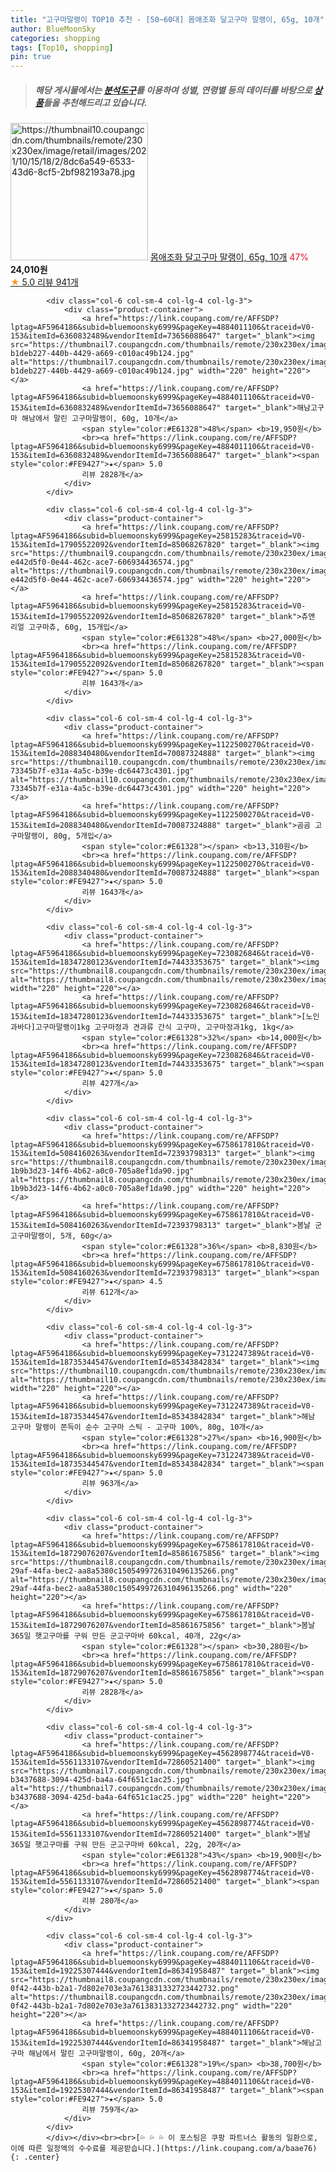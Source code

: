 ```yaml
---
title: "고구마말랭이 TOP10 추천 - [50~60대] 몸애조화 달고구마 말랭이, 65g, 10개"
author: BlueMoonSky
categories: shopping
tags: [Top10, shopping]
pin: true
---
```


> ##### 해당 게시물에서는 [**분석도구**](https://itemscout.io/)를 이용하여 **성별**, **연령별** 등의 데이터를 바탕으로 [**상품**](https://link.coupang.com/a/baae76)들을 추천해드리고 있습니다.
<div class="container"><div class="row">
            <div class="col-6 col-sm-4 col-lg-4 col-lg-3">
                <div class="product-container">
                    <a href="https://link.coupang.com/re/AFFSDP?lptag=AF5964186&subid=bluemoonsky6999&pageKey=6126644369&traceid=V0-153&itemId=11652567380&vendorItemId=78926998271" target="_blank"><img src="https://thumbnail10.coupangcdn.com/thumbnails/remote/230x230ex/image/retail/images/2021/10/15/18/2/8dc6a549-6533-43d6-8cf5-2bf982193a78.jpg" alt="https://thumbnail10.coupangcdn.com/thumbnails/remote/230x230ex/image/retail/images/2021/10/15/18/2/8dc6a549-6533-43d6-8cf5-2bf982193a78.jpg" width="220" height="220"></a>
                    <a href="https://link.coupang.com/re/AFFSDP?lptag=AF5964186&subid=bluemoonsky6999&pageKey=6126644369&traceid=V0-153&itemId=11652567380&vendorItemId=78926998271" target="_blank">몸애조화 달고구마 말랭이, 65g, 10개</a>
                    <span style="color:#E61328">47%</span> <b>24,010원</b>
                    <br><a href="https://link.coupang.com/re/AFFSDP?lptag=AF5964186&subid=bluemoonsky6999&pageKey=6126644369&traceid=V0-153&itemId=11652567380&vendorItemId=78926998271" target="_blank"><span style="color:#FE9427">★</span> 5.0
                    리뷰 941개</a>
                </div>
            </div>
            
            <div class="col-6 col-sm-4 col-lg-4 col-lg-3">
                <div class="product-container">
                    <a href="https://link.coupang.com/re/AFFSDP?lptag=AF5964186&subid=bluemoonsky6999&pageKey=4884011106&traceid=V0-153&itemId=6360832489&vendorItemId=73656088647" target="_blank"><img src="https://thumbnail7.coupangcdn.com/thumbnails/remote/230x230ex/image/retail/images/504212952931897-b1deb227-440b-4429-a669-c010ac49b124.jpg" alt="https://thumbnail7.coupangcdn.com/thumbnails/remote/230x230ex/image/retail/images/504212952931897-b1deb227-440b-4429-a669-c010ac49b124.jpg" width="220" height="220"></a>
                    <a href="https://link.coupang.com/re/AFFSDP?lptag=AF5964186&subid=bluemoonsky6999&pageKey=4884011106&traceid=V0-153&itemId=6360832489&vendorItemId=73656088647" target="_blank">해남고구마 해남에서 말린 고구마말랭이, 60g, 10개</a>
                    <span style="color:#E61328">48%</span> <b>19,950원</b>
                    <br><a href="https://link.coupang.com/re/AFFSDP?lptag=AF5964186&subid=bluemoonsky6999&pageKey=4884011106&traceid=V0-153&itemId=6360832489&vendorItemId=73656088647" target="_blank"><span style="color:#FE9427">★</span> 5.0
                    리뷰 2828개</a>
                </div>
            </div>
            
            <div class="col-6 col-sm-4 col-lg-4 col-lg-3">
                <div class="product-container">
                    <a href="https://link.coupang.com/re/AFFSDP?lptag=AF5964186&subid=bluemoonsky6999&pageKey=25815283&traceid=V0-153&itemId=17905522092&vendorItemId=85068267820" target="_blank"><img src="https://thumbnail9.coupangcdn.com/thumbnails/remote/230x230ex/image/retail/images/156188619879162-e442d5f0-0e44-462c-ace7-606934436574.jpg" alt="https://thumbnail9.coupangcdn.com/thumbnails/remote/230x230ex/image/retail/images/156188619879162-e442d5f0-0e44-462c-ace7-606934436574.jpg" width="220" height="220"></a>
                    <a href="https://link.coupang.com/re/AFFSDP?lptag=AF5964186&subid=bluemoonsky6999&pageKey=25815283&traceid=V0-153&itemId=17905522092&vendorItemId=85068267820" target="_blank">츄앤 리얼 고구마츄, 60g, 15개입</a>
                    <span style="color:#E61328">48%</span> <b>27,000원</b>
                    <br><a href="https://link.coupang.com/re/AFFSDP?lptag=AF5964186&subid=bluemoonsky6999&pageKey=25815283&traceid=V0-153&itemId=17905522092&vendorItemId=85068267820" target="_blank"><span style="color:#FE9427">★</span> 5.0
                    리뷰 1643개</a>
                </div>
            </div>
            
            <div class="col-6 col-sm-4 col-lg-4 col-lg-3">
                <div class="product-container">
                    <a href="https://link.coupang.com/re/AFFSDP?lptag=AF5964186&subid=bluemoonsky6999&pageKey=1122500270&traceid=V0-153&itemId=2088340480&vendorItemId=70087324888" target="_blank"><img src="https://thumbnail10.coupangcdn.com/thumbnails/remote/230x230ex/image/retail/images/1814683498495678-73345b7f-e31a-4a5c-b39e-dc64473c4301.jpg" alt="https://thumbnail10.coupangcdn.com/thumbnails/remote/230x230ex/image/retail/images/1814683498495678-73345b7f-e31a-4a5c-b39e-dc64473c4301.jpg" width="220" height="220"></a>
                    <a href="https://link.coupang.com/re/AFFSDP?lptag=AF5964186&subid=bluemoonsky6999&pageKey=1122500270&traceid=V0-153&itemId=2088340480&vendorItemId=70087324888" target="_blank">곰곰 고구마말랭이, 80g, 5개입</a>
                    <span style="color:#E61328"></span> <b>13,310원</b>
                    <br><a href="https://link.coupang.com/re/AFFSDP?lptag=AF5964186&subid=bluemoonsky6999&pageKey=1122500270&traceid=V0-153&itemId=2088340480&vendorItemId=70087324888" target="_blank"><span style="color:#FE9427">★</span> 5.0
                    리뷰 1643개</a>
                </div>
            </div>
            
            <div class="col-6 col-sm-4 col-lg-4 col-lg-3">
                <div class="product-container">
                    <a href="https://link.coupang.com/re/AFFSDP?lptag=AF5964186&subid=bluemoonsky6999&pageKey=7230826846&traceid=V0-153&itemId=18347280123&vendorItemId=74433353675" target="_blank"><img src="https://thumbnail8.coupangcdn.com/thumbnails/remote/230x230ex/image/vendor_inventory/3cd2/ac192c442906af07d34b743e2a30df19b070fa9d26faac29d46a5b9a0ef3.jpg" alt="https://thumbnail8.coupangcdn.com/thumbnails/remote/230x230ex/image/vendor_inventory/3cd2/ac192c442906af07d34b743e2a30df19b070fa9d26faac29d46a5b9a0ef3.jpg" width="220" height="220"></a>
                    <a href="https://link.coupang.com/re/AFFSDP?lptag=AF5964186&subid=bluemoonsky6999&pageKey=7230826846&traceid=V0-153&itemId=18347280123&vendorItemId=74433353675" target="_blank">[노인과바다]고구마말랭이1kg 고구마정과 견과류 간식 고구마, 고구마정과1kg, 1kg</a>
                    <span style="color:#E61328">32%</span> <b>14,000원</b>
                    <br><a href="https://link.coupang.com/re/AFFSDP?lptag=AF5964186&subid=bluemoonsky6999&pageKey=7230826846&traceid=V0-153&itemId=18347280123&vendorItemId=74433353675" target="_blank"><span style="color:#FE9427">★</span> 5.0
                    리뷰 427개</a>
                </div>
            </div>
            
            <div class="col-6 col-sm-4 col-lg-4 col-lg-3">
                <div class="product-container">
                    <a href="https://link.coupang.com/re/AFFSDP?lptag=AF5964186&subid=bluemoonsky6999&pageKey=6758617810&traceid=V0-153&itemId=5084160263&vendorItemId=72393798313" target="_blank"><img src="https://thumbnail8.coupangcdn.com/thumbnails/remote/230x230ex/image/retail/images/2270376394163839-1b9b3d23-14f6-4b62-a0c0-705a8ef1da90.jpg" alt="https://thumbnail8.coupangcdn.com/thumbnails/remote/230x230ex/image/retail/images/2270376394163839-1b9b3d23-14f6-4b62-a0c0-705a8ef1da90.jpg" width="220" height="220"></a>
                    <a href="https://link.coupang.com/re/AFFSDP?lptag=AF5964186&subid=bluemoonsky6999&pageKey=6758617810&traceid=V0-153&itemId=5084160263&vendorItemId=72393798313" target="_blank">봄날 군고구마말랭이, 5개, 60g</a>
                    <span style="color:#E61328">36%</span> <b>8,830원</b>
                    <br><a href="https://link.coupang.com/re/AFFSDP?lptag=AF5964186&subid=bluemoonsky6999&pageKey=6758617810&traceid=V0-153&itemId=5084160263&vendorItemId=72393798313" target="_blank"><span style="color:#FE9427">★</span> 4.5
                    리뷰 612개</a>
                </div>
            </div>
            
            <div class="col-6 col-sm-4 col-lg-4 col-lg-3">
                <div class="product-container">
                    <a href="https://link.coupang.com/re/AFFSDP?lptag=AF5964186&subid=bluemoonsky6999&pageKey=7312247389&traceid=V0-153&itemId=18735344547&vendorItemId=85343842834" target="_blank"><img src="https://thumbnail10.coupangcdn.com/thumbnails/remote/230x230ex/image/vendor_inventory/838c/03bd32e793d86d9ad4e2bf287dc1b08dbccf71fa57f74246833cb14a74b2.jpg" alt="https://thumbnail10.coupangcdn.com/thumbnails/remote/230x230ex/image/vendor_inventory/838c/03bd32e793d86d9ad4e2bf287dc1b08dbccf71fa57f74246833cb14a74b2.jpg" width="220" height="220"></a>
                    <a href="https://link.coupang.com/re/AFFSDP?lptag=AF5964186&subid=bluemoonsky6999&pageKey=7312247389&traceid=V0-153&itemId=18735344547&vendorItemId=85343842834" target="_blank">해남 고구마 말랭이 쫀득이 순수 고구마 스틱 - 고구마 100%, 80g, 10개</a>
                    <span style="color:#E61328">27%</span> <b>16,900원</b>
                    <br><a href="https://link.coupang.com/re/AFFSDP?lptag=AF5964186&subid=bluemoonsky6999&pageKey=7312247389&traceid=V0-153&itemId=18735344547&vendorItemId=85343842834" target="_blank"><span style="color:#FE9427">★</span> 5.0
                    리뷰 963개</a>
                </div>
            </div>
            
            <div class="col-6 col-sm-4 col-lg-4 col-lg-3">
                <div class="product-container">
                    <a href="https://link.coupang.com/re/AFFSDP?lptag=AF5964186&subid=bluemoonsky6999&pageKey=6758617810&traceid=V0-153&itemId=18729076207&vendorItemId=85861675856" target="_blank"><img src="https://thumbnail8.coupangcdn.com/thumbnails/remote/230x230ex/image/retail/images/f6418e22-29af-44fa-bec2-aa8a5380c1505499726310496135266.png" alt="https://thumbnail8.coupangcdn.com/thumbnails/remote/230x230ex/image/retail/images/f6418e22-29af-44fa-bec2-aa8a5380c1505499726310496135266.png" width="220" height="220"></a>
                    <a href="https://link.coupang.com/re/AFFSDP?lptag=AF5964186&subid=bluemoonsky6999&pageKey=6758617810&traceid=V0-153&itemId=18729076207&vendorItemId=85861675856" target="_blank">봄날 365일 햇고구마를 구워 만든 군고구마바 60kcal, 40개, 22g</a>
                    <span style="color:#E61328"></span> <b>30,280원</b>
                    <br><a href="https://link.coupang.com/re/AFFSDP?lptag=AF5964186&subid=bluemoonsky6999&pageKey=6758617810&traceid=V0-153&itemId=18729076207&vendorItemId=85861675856" target="_blank"><span style="color:#FE9427">★</span> 5.0
                    리뷰 2828개</a>
                </div>
            </div>
            
            <div class="col-6 col-sm-4 col-lg-4 col-lg-3">
                <div class="product-container">
                    <a href="https://link.coupang.com/re/AFFSDP?lptag=AF5964186&subid=bluemoonsky6999&pageKey=4562898774&traceid=V0-153&itemId=5561133107&vendorItemId=72860521400" target="_blank"><img src="https://thumbnail7.coupangcdn.com/thumbnails/remote/230x230ex/image/retail/images/4284310239835773-b3437688-3094-425d-ba4a-64f651c1ac25.jpg" alt="https://thumbnail7.coupangcdn.com/thumbnails/remote/230x230ex/image/retail/images/4284310239835773-b3437688-3094-425d-ba4a-64f651c1ac25.jpg" width="220" height="220"></a>
                    <a href="https://link.coupang.com/re/AFFSDP?lptag=AF5964186&subid=bluemoonsky6999&pageKey=4562898774&traceid=V0-153&itemId=5561133107&vendorItemId=72860521400" target="_blank">봄날 365일 햇고구마를 구워 만든 군고구마바 60kcal, 22g, 20개</a>
                    <span style="color:#E61328">43%</span> <b>19,900원</b>
                    <br><a href="https://link.coupang.com/re/AFFSDP?lptag=AF5964186&subid=bluemoonsky6999&pageKey=4562898774&traceid=V0-153&itemId=5561133107&vendorItemId=72860521400" target="_blank"><span style="color:#FE9427">★</span> 5.0
                    리뷰 280개</a>
                </div>
            </div>
            
            <div class="col-6 col-sm-4 col-lg-4 col-lg-3">
                <div class="product-container">
                    <a href="https://link.coupang.com/re/AFFSDP?lptag=AF5964186&subid=bluemoonsky6999&pageKey=4884011106&traceid=V0-153&itemId=19225307444&vendorItemId=86341958487" target="_blank"><img src="https://thumbnail8.coupangcdn.com/thumbnails/remote/230x230ex/image/retail/images/2eba8701-0f42-443b-b2a1-7d802e703e3a7613831332723442732.png" alt="https://thumbnail8.coupangcdn.com/thumbnails/remote/230x230ex/image/retail/images/2eba8701-0f42-443b-b2a1-7d802e703e3a7613831332723442732.png" width="220" height="220"></a>
                    <a href="https://link.coupang.com/re/AFFSDP?lptag=AF5964186&subid=bluemoonsky6999&pageKey=4884011106&traceid=V0-153&itemId=19225307444&vendorItemId=86341958487" target="_blank">해남고구마 해남에서 말린 고구마말랭이, 60g, 20개</a>
                    <span style="color:#E61328">19%</span> <b>38,700원</b>
                    <br><a href="https://link.coupang.com/re/AFFSDP?lptag=AF5964186&subid=bluemoonsky6999&pageKey=4884011106&traceid=V0-153&itemId=19225307444&vendorItemId=86341958487" target="_blank"><span style="color:#FE9427">★</span> 5.0
                    리뷰 759개</a>
                </div>
            </div>
            </div></div><br><br>[💦 💦 💦 이 포스팅은 쿠팡 파트너스 활동의 일환으로, 이에 따른 일정액의 수수료를 제공받습니다.](https://link.coupang.com/a/baae76){: .center}